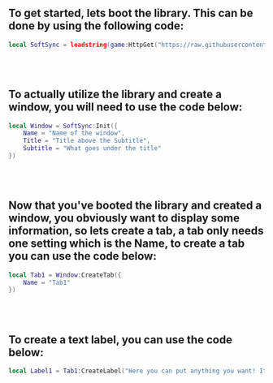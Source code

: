 ## To get started, lets boot the library. This can be done by using the following code:

```lua
local SoftSync = loadstring(game:HttpGet("https://raw.githubusercontent.com/02-Dcs/Test/main/Library/SoftSync.luau"))()
```
<br>
<br>

## To actually utilize the library and create a window, you will need to use the code below:

```lua
local Window = SoftSync:Init({
    Name = "Name of the window",
    Title = "Title above the Subtitle",
    Subtitle = "What goes under the title"
})
```
<br>
<br>

## Now that you've booted the library and created a window, you obviously want to display some information, so lets create a tab, a tab only needs one setting which is the Name, to create a tab you can use the code below:

```lua
local Tab1 = Window:CreateTab({
    Name = "Tab1"
})
```
<br>
<br>

## To create a text label, you can use the code below:

```lua
local Label1 = Tab1:CreateLabel("Here you can put anything you want! It will automatically wrap to a new line if its too long, or you can make a new line yourself! For example, like this:\n\n2 New lines\n\n\n\n4 New lines")
```